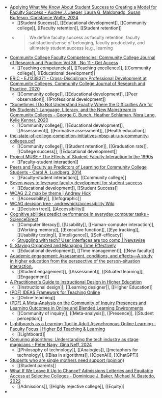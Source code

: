 - [Applying What We Know About Student Success to Creating a Model for Faculty Success - Audrey J. Jaeger, Laura G. Maldonado, Susan Burleson, Constance Wolfe, 2024](https://journals.sagepub.com/doi/abs/10.1177/00915521241259022)
	- [[Student Success]], [[Educational development]], [[Community college]], [[Faculty retention]], [[Student retention]]
	- >We define faculty success as faculty retention, faculty satisfaction/sense of belonging, faculty productivity, and ultimately student success (e.g., learning
- [Community College Faculty Competencies: Community College Journal of Research and Practice: Vol 36 , No 11 - Get Access](https://www.tandfonline.com/doi/full/10.1080/10668926.2010.515511)
	- [[Teaching competencies]], [[Teaching excellence]], [[Community college]], [[Educational development]]
- [ERIC - EJ1238371 - Cross-Disciplinary Professional Development at Community Colleges, Community College Journal of Research and Practice, 2020](https://eric.ed.gov/?id=EJ1238371)
	- [[Community college]], [[Educational development]], [[Peer observation]], [[Professional development]]
- [“Sometimes I Do Not Understand Exactly Where the Difficulties Are for My Students”: Language, Literacy, and the New Mainstream in Community Colleges - George C. Bunch, Heather Schlaman, Nora Lang, Kylie Kenner, 2020](https://journals.sagepub.com/doi/10.1177/0091552120920358)
	- [[Community college]], [[Educational development]], [[Assessment]], [[Formative assessment]], [[Health education]]
- [the-state-of-college-completion-initiatives-nbsp-at-u-s-community-colleges.pdf](https://www.aacrao.org/docs/default-source/signature-initiative-docs/transfer/the-state-of-college-completion-initiatives-nbsp-at-u-s-community-colleges.pdf?sfvrsn=8589f844_4)
	- [[Community college]], [[Student retention]], [[Graduation rate]], [[College success]], [[Educational development]]
- [Project MUSE - The Effects of Student-Faculty Interaction In the 1990s](https://muse.jhu.edu/article/30127)
	- [[Faculty-student interaction]]
- [Peers and Faculty as Predictors of Learning for Community College Students - Carol A. Lundberg, 2014](https://journals.sagepub.com/doi/10.1177/0091552113517931)
	- [[Faculty-student interaction]], [[Community college]]
- [Seven ways to leverage faculty development for student success](https://www.insidehighered.com/news/2023/02/08/seven-ways-leverage-faculty-development-student-success)
	- [[Educational development]], [[Student Success]]
- [WCAG 2.2 map by theme | Andrew Hick](https://www.andrewhick.com/accessibility/wcag-map/)
	- [[Accessibility]], [[Infographic]]
- [WCAG decision tree · andrewhick/accessibility Wiki](https://github.com/andrewhick/accessibility/wiki/WCAG-decision-tree)
	- [[Decision tree]], [[Accessibility]]
- [Cognitive abilities predict performance in everyday computer tasks - ScienceDirect](https://www.sciencedirect.com/science/article/pii/S107158192400137X)
	- [[Computer literacy]], [[Usability]], [[Human-computer interaction]], [[Working memory]], [[Executive function]], [[Eye tracking]], [[Usability testing]], [[Intelligence]], [[Self-efficacy]]
	- [Struggling with tech? User interfaces are too comp | Newswise](https://www.newswise.com/articles/view/816253/)
- [5. Staying Organized and Managing Time Effectively](https://higheredpraxis.substack.com/p/5-staying-organized-and-managing)
	- [[Educational development]], [[Time management]], [[New faculty]]
- [Academic engagement: Assessment, conditions, and effects—A study in higher education from the perspective of the person-situation interaction.](https://www.researchgate.net/publication/360783546_Academic_engagement_assessment_conditions_and_effects-a_study_in_higher_education_from_the_perspective_of_the_person-situation_interaction)
	- [[Student engagement]], [[Assessment]], [[Situated learning]], [[Engagement]]
- [A Practitioner's Guide to Instructional Design in Higher Education](https://edtechbooks.org/id_highered?action=abstracts)
	- [[Instructional design]], [[Learning designer]], [[Higher Education]]
- [(PDF) IDEAS Framework for Teaching Online](https://www.researchgate.net/publication/370323014_IDEAS_Framework_for_Teaching_Online)
	- [[Online teaching]]
- [(PDF) A Meta-Analysis on the Community of Inquiry Presences and Learning Outcomes in Online and Blended Learning Environments](https://www.researchgate.net/publication/358963862_A_Meta-Analysis_on_the_Community_of_Inquiry_Presences_and_Learning_Outcomes_in_Online_and_Blended_Learning_Environments)
	- [[Community of inquiry]], [[Meta-analysis]], [[Presence]], [[Student perception]]
- [Lightboards as a Learning Tool in Adult Asynchronous Online Learning - Faculty Focus | Higher Ed Teaching & Learning](https://www.facultyfocus.com/articles/teaching-with-technology-articles/lightboards-as-a-learning-tool-in-adult-asynchronous-online-learning/)
	- [[Lightboard]]
- [Conjuring algorithms: Understanding the tech industry as stage magicians - Peter Nagy, Gina Neff, 2024](https://journals.sagepub.com/doi/10.1177/14614448241251789)
	- [[Philosophy of technology]], [[Analogies]], [[metaphors for technology]], [[Bias in algorithms]], [[OpenAI]], [[ChatGPT]]
- [Students who are single mothers need support (opinion)](https://www.insidehighered.com/opinion/views/2024/09/04/students-who-are-single-mothers-need-support-opinion)
	- [[Student parents]]
- [What If We Leave It Up to Chance? Admissions Lotteries and Equitable Access at Selective Colleges - Dominique J. Baker, Michael N. Bastedo, 2022](https://journals.sagepub.com/doi/abs/10.3102/0013189X211055494)
	- [[Admissions]], [[Highly rejective college]], [[Equity]]
-